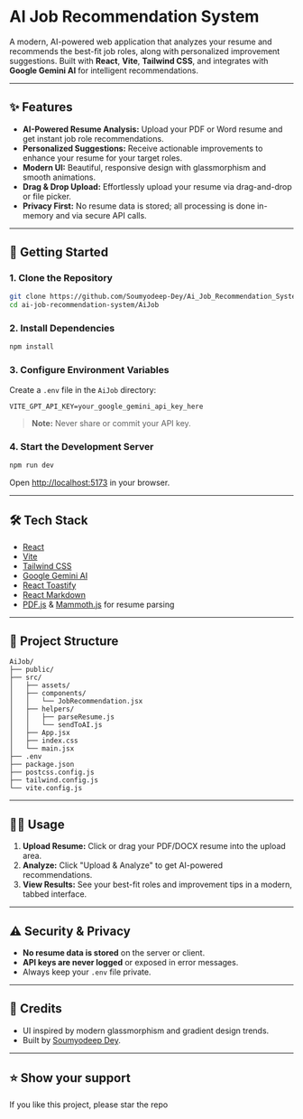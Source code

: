 # AI Job Recommendation System

A modern, AI-powered web application that analyzes your resume and recommends the best-fit job roles, along with personalized improvement suggestions. Built with **React**, **Vite**, **Tailwind CSS**, and integrates with **Google Gemini AI** for intelligent recommendations.

---

## ✨ Features

- **AI-Powered Resume Analysis:** Upload your PDF or Word resume and get instant job role recommendations.
- **Personalized Suggestions:** Receive actionable improvements to enhance your resume for your target roles.
- **Modern UI:** Beautiful, responsive design with glassmorphism and smooth animations.
- **Drag & Drop Upload:** Effortlessly upload your resume via drag-and-drop or file picker.
- **Privacy First:** No resume data is stored; all processing is done in-memory and via secure API calls.

---

## 🚀 Getting Started

### 1. Clone the Repository

```sh
git clone https://github.com/Soumyodeep-Dey/Ai_Job_Recommendation_System
cd ai-job-recommendation-system/AiJob
```

### 2. Install Dependencies

```sh
npm install
```

### 3. Configure Environment Variables

Create a `.env` file in the `AiJob` directory:

```
VITE_GPT_API_KEY=your_google_gemini_api_key_here
```

> **Note:** Never share or commit your API key.

### 4. Start the Development Server

```sh
npm run dev
```

Open [http://localhost:5173](http://localhost:5173) in your browser.

---

## 🛠️ Tech Stack

- [React](https://react.dev/)
- [Vite](https://vitejs.dev/)
- [Tailwind CSS](https://tailwindcss.com/)
- [Google Gemini AI](https://ai.google.dev/)
- [React Toastify](https://fkhadra.github.io/react-toastify/)
- [React Markdown](https://github.com/remarkjs/react-markdown)
- [PDF.js](https://mozilla.github.io/pdf.js/) & [Mammoth.js](https://github.com/mwilliamson/mammoth.js) for resume parsing

---

## 📁 Project Structure

```
AiJob/
├── public/
├── src/
│   ├── assets/
│   ├── components/
│   │   └── JobRecommendation.jsx
│   ├── helpers/
│   │   ├── parseResume.js
│   │   └── sendToAI.js
│   ├── App.jsx
│   ├── index.css
│   └── main.jsx
├── .env
├── package.json
├── postcss.config.js
├── tailwind.config.js
└── vite.config.js
```

---

## 🧑‍💻 Usage

1. **Upload Resume:** Click or drag your PDF/DOCX resume into the upload area.
2. **Analyze:** Click "Upload & Analyze" to get AI-powered recommendations.
3. **View Results:** See your best-fit roles and improvement tips in a modern, tabbed interface.

---

## ⚠️ Security & Privacy

- **No resume data is stored** on the server or client.
- **API keys are never logged** or exposed in error messages.
- Always keep your `.env` file private.

---

## 🙏 Credits

- UI inspired by modern glassmorphism and gradient design trends.
- Built by [Soumyodeep Dey](https://soumyodeep-dey.vercel.app/).

---

## ⭐️ Show your support

If you like this project, please star the repo